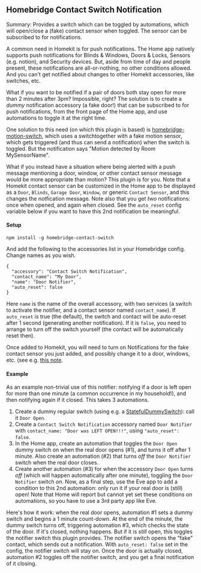 ## Homebridge Contact Switch Notification

Summary: Provides a switch which can be toggled by automations, which will open/close a (fake) contact sensor when toggled.  The sensor can be subscribed to for notifications. 

A common need in Homekit is for push notifications. The Home app natively supports push notifications for Blinds & Windows, Doors & Locks, Sensors (e.g. notion), and Security devices.  But, aside from time of day and people present, these notifications are all-or-nothing, no other conditions allowed. And you can't get notified about changes to other Homekit accessories, like switches, etc. 

What if you want to be notified if a pair of doors both stay open for more than 2 minutes after 3pm?  Impossible, right?  The solution is to create a _dummy_ notification accessory (a fake door!) that can be subscribed to for push notifications, from the front page of the Home app, and use automations to toggle it at the right time. 

One solution to this need (on which this plugin is based) is [homebridge-motion-switch](https://github.com/aaronpearce/homebridge-motion-switch), which uses a switchtogether with a fake motion sensor, which gets triggered (and thus can send a notification) when the switch is toggled.  But the notification says "Motion detected by Room MySensorName".  

What if you instead have a situation where being alerted with a push message mentioning a door, window, or other contact sensor message would be more appropriate than motion?  This plugin is for you.   Note that a Homekit contact sensor can be customized in the Home app to be displayed as a `Door`, `Blinds`, `Garage Door`, `Window`, or generic `Contact Sensor`, and this changes the notfication message.  Note also that you get _two_ notifications: once when opened, and again when closed.  See the `auto_reset` config variable below if you want to have this 2nd notification be meaningful.

#### Setup

`npm install -g homebridge-contact-switch`

And add the following to the accessories list in your Homebridge config. Change names as you wish.

```
{
  "accessory": "Contact Switch Notification",
  "contact_name": "My Door",
  "name": "Door Notifier",
  "auto_reset": false
}
```

Here `name` is the name of the overall accessory, with two services (a switch to activate the notifier, and a contact sensor named `contact_name`).  If `auto_reset` is true (the default), the switch and contact will be auto-reset after 1 second (generating another notification).   If it is `false`, you need to arrange to turn off the switch yourself (the contact will be automatically reset then). 

Once added to Homekit, you will need to turn on Notifications for the fake contact sensor you just added, and possibly change it to a door, windows, etc. (see e.g. [this note](https://github.com/jvmahon/homebridge-homeseer/wiki/Contact-Sensor-Icon-Type-(Door,-Window,-etc.)).

#### Example

As an example non-trivial use of this notifier: notifying if a door is left open for more than one minute (a common occurrence in my household!), and then notifying again if it closed. This takes 3 automations.

1. Create a dummy regular switch (using e.g. a [StatefulDummySwitch](https://github.com/mend1/homebridge-statefuldummy#readme)): call it `Door Open`.
1. Create a `Contact Switch Notification` accessory named `Door Notifier` with `contact_name: "Door was LEFT OPEN!!!"`, using `"auto_reset": false`.
1. In the Home app, create an automation that toggles the `Door Open` dummy switch on when the real door opens (#1), and turns it off after 1 minute.  Also create an automation (#2) that turns _off_ the `Door Notifier` switch when the real door closes.
1. Create another automation (#3) for when the accessory `Door Open` turns _off_ (which will happen automatically after one minute), toggling the `Door Notifier` switch _on_.  Now, as a final step, use the Eve app to add a condition to this 2nd automation: only run it if your real door is (still) open!  Note that Home will report but cannot yet set these conditions on automations, so you have to use a 3rd party app like Eve.

Here's how it work: when the real door opens, automation #1 sets a dummy switch and begins a 1 minute count-down.  At the end of the minute, the dummy switch turns off, triggering automation #3, which checks the state of the door. If it's closed, nothing happens.  But if it is _still_ open, this toggles the notifier switch this plugin provides.  The notifier switch opens the "fake" contact, which sends out a notification.  With `auto_reset: false` set in the config, the notifier switch will stay on.  Once the door is actually closed, automation #2 toggles off the notifier switch, and you get a final notification of it closing. 

